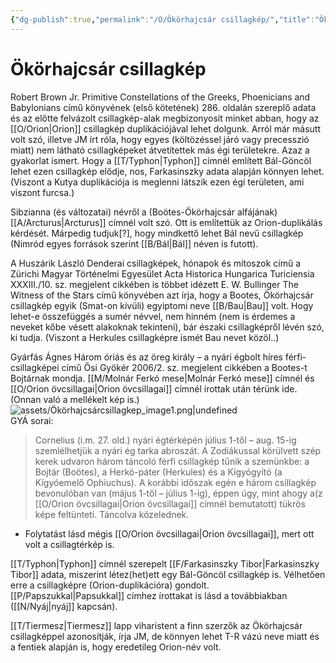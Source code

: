 ```yaml
---
{"dg-publish":true,"permalink":"/O/Ökörhajcsár csillagkép/","title":"Ökörhajcsár csillagkép","tags":["dg_uploaded"],"created":"2023-10-13T12:48","updated":"2023-10-25T02:04"}
---
```



# Ökörhajcsár csillagkép

Robert Brown Jr. Primitive Constellations of the Greeks, Phoenicians and Babylonians című könyvének (első kötetének) 286. oldalán szereplő adata és az előtte felvázolt csillagkép-alak megbizonyosít minket abban, hogy az [[O/Orion\|Orion]] csillagkép duplikációjával lehet dolgunk. Arról már másutt volt szó, illetve JM írt róla, hogy egyes (költözéssel járó vagy precesszió miatt) nem látható csillagképeket átvetítettek más égi területekre. Azaz a gyakorlat ismert. Hogy a [[T/Typhon\|Typhon]] címnél említett Bál-Göncöl lehet ezen csillagkép elődje, nos, Farkasinszky adata alapján könnyen lehet. (Viszont a Kutya duplikációja is meglenni látszik ezen égi területen, ami viszont furcsa.)  

Sibzianna (és változatai) névről a (Boötes-Ökörhajcsár alfájának) [[A/Arcturus\|Arcturus]] címnél volt szó. Ott is említettük az Orion-duplikálás kérdését. Márpedig tudjuk\[?\], hogy mindkettő lehet Bál nevű csillagkép (Nimród egyes források szerint [[B/Bál\|Bál]] néven is futott).  

A Huszárik László Denderai csillagképek, hónapok és mítoszok című a Zürichi Magyar Történelmi Egyesület Acta Historica Hungarica Turiciensia XXXIII./10. sz. megjelent cikkében is többet idézett E. W. Bullinger The Witness of the Stars című könyvében azt írja, hogy a Bootes, Ökörhajcsár csillagkép egyik (Smat-on kívüli) egyiptomi neve [[B/Bau\|Bau]] volt. Hogy lehet-e összefüggés a sumér névvel, nem hinném (nem is érdemes a neveket kőbe vésett alakoknak tekinteni), bár északi csillagképről lévén szó, ki tudja. (Viszont a Herkules csillagképre ismét Bau nevet közöl..)  

Gyárfás Ágnes Három óriás és az öreg király – a nyári égbolt híres férfi-csillagképei című Ősi Gyökér 2006/2. sz. megjelent cikkében a Bootes-t Bojtárnak mondja. [[M/Molnár Ferkó mese\|Molnár Ferkó mese]] címnél és [[O/Orion övcsillagai\|Orion övcsillagai]] címnél írottak után térünk ide. (Onnan való a mellékelt kép is.)  
![assets/Ökörhajcsárcsillagkep_image1.png|undefined](/img/user/O/assets/%C3%96k%C3%B6rhajcs%C3%A1rcsillagkep_image1.png)  
GYÁ sorai:  
> Cornelius (i.m. 27. old.) nyári égtérképén július 1-től – aug. 15-ig szemlélhetjük a nyári ég tarka abroszát. A Zodiákussal körülvett szép kerek udvaron három táncoló férfi csillagkép tűnik a szemünkbe: a Bojtár (Boötes), a Herkó-páter (Herkules) és a Kígyógyító (a Kígyóemelő Ophiuchus). A korábbi időszak egén e három csillagkép bevonulóban van (május 1-től – július 1-ig), éppen úgy, mint ahogy a(z [[O/Orion övcsillagai\|Orion övcsillagai]] címnél bemutatott) tükrös képe feltünteti. Táncolva közelednek.  
- Folytatást lásd mégis [[O/Orion övcsillagai\|Orion övcsillagai]], mert ott volt a csillagtérkép is.  

[[T/Typhon\|Typhon]] címnél szerepelt [[F/Farkasinszky Tibor\|Farkasinszky Tibor]] adata, miszerint létez(het)ett egy Bál-Göncöl csillagkép is. Vélhetően erre a csillagképre (Orion-duplikációra) gondolt.  
[[P/Papszukkal\|Papsukkal]] címhez írottakat is lásd a továbbiakban ([[N/Nyáj\|nyáj]] kapcsán).  

[[T/Tiermesz\|Tiermesz]] lapp viharistent a finn szerzők az Ökörhajcsár csillagképpel azonosítják, írja JM, de könnyen lehet T-R vázú neve miatt és a fentiek alapján is, hogy eredetileg Orion-név volt.  
